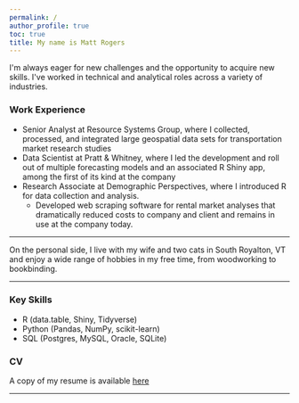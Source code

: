 ```yaml
---
permalink: /
author_profile: true
toc: true
title: My name is Matt Rogers
---
```


I'm always eager for new challenges and the opportunity to acquire new skills. I've worked in technical and analytical roles across a variety of industries.

### Work Experience
* Senior Analyst at Resource Systems Group, where I collected, processed, and integrated large geospatial data sets for transportation market research studies
* Data Scientist at Pratt & Whitney, where I led the development and roll out of multiple forecasting models and an associated R Shiny app, among the first of its kind at the company
* Research Associate at Demographic Perspectives, where I introduced R for data collection and analysis.
   * Developed web scraping software for rental market analyses that dramatically reduced costs to company and client and remains in use at the company today.

******

On the personal side, I live with my wife and two cats in South Royalton, VT and enjoy a wide range of hobbies in my free time, from woodworking to bookbinding.

*****
### Key Skills
* R (data.table, Shiny, Tidyverse)
* Python (Pandas, NumPy, scikit-learn)
* SQL (Postgres, MySQL, Oracle, SQLite)

### CV
A copy of my resume is available [here](https://github.com/matthewjrogers/matthewjrogers.github.io/files/5542919/Rogers_Matthew_Resume_2020.pdf)

*****


